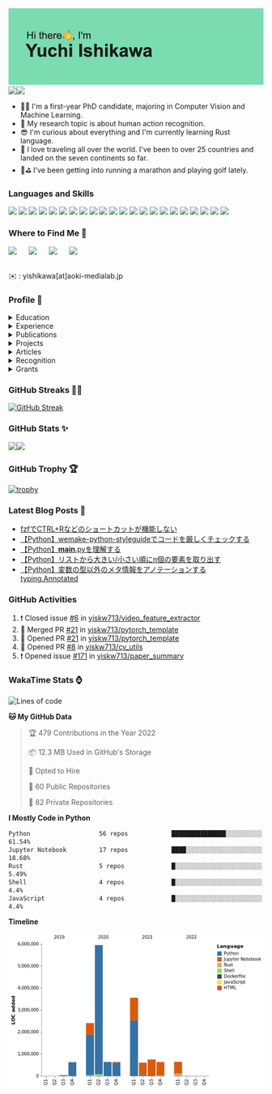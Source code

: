 <img src="https://github.com/yiskw713/yiskw713/blob/master/header.png?raw=true">

<a href="https://yiskw713.hatenablog.com/">
  <img align="left" src="https://img.shields.io/website?down_color=red&down_message=down&label=MY%20BLOG&style=for-the-badge&up_message=open&up_color=blue&url=https://yiskw713.hatenablog.com/" />
</a>
<a href="https://twitter.com/yciskw_">
  <img align="left" src="https://img.shields.io/twitter/follow/yciskw_?logo=Twitter&style=for-the-badge" />
</a>

<br>
<br>

* 👨‍💻 I'm a first-year PhD candidate, majoring in Computer Vision and Machine Learning. 
* 🧪 My research topic is about human action recognition.
* 😎 I'm curious about everything and I'm currently learning Rust language.
* 🎒 I love traveling all over the world. I've been to over 25 countries and landed on the seven continents so far.
* 🏃⛳️  I've been getting into running a marathon and playing golf lately.

### Languages and Skills

<p>
<img src="https://img.shields.io/badge/-Python-3776AB?style=flat-square&logo=Python&logoColor=white"/>
<img src="https://img.shields.io/badge/-PyTorch-EE4C2C?style=flat-square&logo=PyTorch&logoColor=white"/>
<img src="https://img.shields.io/badge/-pandas-150458?style=flat-square&logo=pandas&logoColor=white"/>
<img src="https://img.shields.io/badge/-Django-092E20?style=flat-square&logo=Django&logoColor=white"/>
<img src="https://img.shields.io/badge/-Rust-000000?style=flat-square&logo=Rust&logoColor=white"/>
<img src="https://img.shields.io/badge/-JavaScript-F7DF1E?style=flat-square&logo=JavaScript&logoColor=black"/>
<img src="https://img.shields.io/badge/-TypeScript-007ACC?style=flat-square&logo=TypeScript&logoColor=white"/>
<img src="https://img.shields.io/badge/-Vue.js-42B883?style=flat-square&logo=Vue-dot-js&logoColor=white"/>
<img src="https://img.shields.io/badge/-Nuxt.js-00C58E?style=flat-square&logo=nuxt-dot-js&logoColor=white"/>
<img src="https://img.shields.io/badge/-C++-00599C?style=flat-square&logo=c%2B%2B&logoColor=white"/>
<img src="https://img.shields.io/badge/-HTML5-E34F26?style=flat-square&logo=HTML5&logoColor=white"/>
<img src="https://img.shields.io/badge/-CSS3-1572B6?style=flat-square&logo=CSS3&logoColor=white"/>
<img src="https://img.shields.io/badge/-Sass-1572B6?style=flat-square&logo=SASS&logoColor=white"/>
<img src="https://img.shields.io/badge/-MySQL-F29111?style=flat-square&logo=MySQL&logoColor=white"/>
<img src="https://img.shields.io/badge/-PostgreSQL-F29111?style=flat-square&logo=PostgreSQL&logoColor=white"/>
<img src="https://img.shields.io/badge/-Visual%20Studio%20Code-23A9F2?style=flat-square&logo=Visual%20Studio%20Code&logoColor=white"/>
<img src="https://img.shields.io/badge/-Vim-1572B6?style=flat-square&logo=Vim&logoColor=white"/>
<img src="https://img.shields.io/badge/-Github-181717?style=flat-square&logo=GitHub&logoColor=white"/>
<img src="https://img.shields.io/badge/-Git-F44D27?style=flat-square&logo=Git&logoColor=white"/>
<img src="https://img.shields.io/badge/-Google%20Cloud-4285F4?style=flat-square&logo=Google%20Cloud&logoColor=white"/>
<img src="https://img.shields.io/badge/-Amazon%20AWS-232F3E?style=flat-square&logo=Amazon%20AWS&logoColor=white"/>
<img src="https://img.shields.io/badge/-Docker-2496ED?style=flat-square&logo=Docker&logoColor=white"/>
</p>

### Where to Find Me 👀

[<img align="left" width="40px" src="https://img.icons8.com/color/96/000000/twitter-squared.png" />][twitter]
[<img align="left" width="40px" src="https://img.icons8.com/color/96/000000/linkedin.png" />][linkedin]
[<img align="left" width="40px" src="https://img.icons8.com/color/96/000000/instagram-new.png" />][instagram]
[<img align="left" width="40px" src="https://img.icons8.com/color/96/000000/facebook.png" />][facebook]

<br>
<br>

✉️ : yishikawa[at]aoki-medialab.jp
<br>

### Profile 📖

<!-- Education -->
<details>
<summary>Education</summary>

* **Ph.D. program in Center for Electronics and Electrical Engineering,**
  **School of Integrated Design Engineering,**
  **Graduate School of Keio University** (Apr. 2021 – present in Japan) <br>
  *My research theme is about human motion analysis and removing scene bias in action recognition. (Adviser: Prof. Yoshimitsu AOKI. [Lab Homepage](https://aoki-medialab.jp/))*

* **M.S. in Center for Electronics and Electrical Engineering,**
  **School of Integrated Design Engineering,**
  **Graduate School of Keio University** (Apr. 2019 – Mar. 2021 in Japan) <br>
  *My research theme is about human motion analysis and object function detection. I’m expected to get a master’s degree in 2021. (Adviser: Prof. Yoshimitsu AOKI. [Lab Homepage](https://aoki-medialab.jp/))*

* **B.S. in Dept. of Electronics and Electrical Engineering,**
  **Keio University** (Apr. 2015 - Mar.2019 in Japan) <br>
  *I mainly studied Electronics in the first three years. During the last year, I researched Machine Learning, Computer Vision and Robot Vision. (Adviser: Prof. Yoshimitsu AOKI. [Lab Homepage](https://aoki-medialab.jp/))*

</details>

<!-- Experience -->
<details>
<summary>Experience</summary>

* **Machine Learning Engineer in [Softbank Corp.](https://www.softbank.jp/en/) [Apr. 2021 - present in Tokyo, Japan]**<br>
  Computer Vision / Edge Device Development / Backend Engineer
  
* **Technical Advisor in [BizTech, Inc.](https://www.biz-t.jp/) [Apr. 2022 - present in Japan]**<br>

* **Backend Engineer developing [AIC website](https://aic.keio.ac.jp/forStudents/web) [Sep. 2020 - present in Japan]**<br>

* **Internship in [Tenchijin Inc.](https://tenchijin.co.jp/) [Jun. 2020 – Mar. 2021  in Tokyo, Japan]**<br>
  Backend / Machine Learning Engineer working on the analysis of the big data about space.

* **Internship in [CyberAgent, Inc.](https://www.cyberagent.co.jp/en/) [Feb. 2020 - Feb. 2020  Tokyo, Japan]**<br>
  Worked on developing AdTech using machine learning and GCP.

* **Internship in [SoftBank Corp.](https://www.softbank.jp/en/) [Aug. 2019 – Sep. 2019 in Tokyo, Japan]**<br>
  Worked on the following two task:<br>
  1. classifying a product into normal one or abnormal one and visualizing where a CNN model looks<br>
  2. semantic segmentation for super high-resolution images<br>

* **Research Assisstant in [National Institute of Advanced Industrial Science and Technology(AIST)](https://www.aist.go.jp/index_en.html) [Apr. 2019 – Mar. 2021 in Tsukuba, Ibaraki, Japan]**<br>
  Research about Machine Learning and Action Recognition under the supervision of [Ph.D. Hirokatsu KATAOKA](http://hirokatsukataoka.net/).

* **Internship in [IBM Japan, Ltd.](https://www.ibm.com/ibm/jp/en/) [Sep. 2018 - Mar. 2019 in Tokyo, Japan]**<br>
  Worked on weakly-supervised affordance detection using the hierarchy between affordances and objects.

</details>

<!-- Publications -->
<details>
<summary>Publications</summary>

#### Journal

* **石川裕地**，石川晴也，秋月秀一，青木義満，操作タスク入力に基づく物体の機能部推定, 精密工学会 85巻12号 (2019年12月5日発行)

#### International Conference

* Kensho Hara, **Yuchi Ishikawa**, Hirokatsu Kataoka, "Rethinking Training Data for Mitigating Representation Biases in Action Recognition" in CVPR 2021 Workshop on Large Scale Holistic Video Understanding 2021

* **Yuchi Ishikawa**, Seito Kasai, Yoshimitsu Aoki, Hirokatsu kataoka, "Alleviating Over-segmentation Errors by Detecting Action Boundaries" in WACV 2021. [arXiv](https://arxiv.org/abs/2007.06866)

* Seito Kasai, **Yuchi Ishikawa**, Masaki Hayashi, Yoshimitsu Aoki, Kensho Hara, Hirokatsu Kataoka
, “RETRIEVING AND HIGHLIGHTING ACTION WITH SPATIOTEMPORAL REFERENCE” in IEEE ICIP 2020. [arXiv](https://arxiv.org/abs/2005.09183?context=cs)

* **Yuchi Ishikawa**, Haruya Ishikawa, Shuichi Akizuki, Masaki Yamazaki, Yasuhiro Taniguchi, Yoshimitsu Aoki, "Task-oriented Function Detection Based on Operational Tasks" in Conference: 2019 19th International Conference on Advanced Robotics (ICAR). (Acceptance Rate 55.3%)

* Seito Kasai\*, **Yuchi Ishikawa\***, Tenga Wakamiya, Kensho Hara, Hirokatsu Kataoka, “AIST Team submission for Task 3, Dense-Captioning Events in Videos,”  in CVPR 2019 Workshop, International Challenge on ActivityNet Challenge, 2019.

* Tenga Wakamiya, Kensho Hara, **Yuchi Ishikawa**, Seito Kasai, Hirokatsu Kataoka, “AIST Submission for ActivityNet Challenge 2019 in Trimmed Activity Recognition (Kinetics),” in CVPR 2019 Workshop, International Challenge on ActivityNet Challenge, 2019.

* Haruya Ishikawa, **Yuchi Ishikawa**, Shuichi Akizuki, Yoshimitsu Aoki, "Human-Object Maps for Daily Activity Recognition" in International Conference on Machine Vision Applications(MVA 2019)

#### Domestic Conference

* **石川裕地**，石川晴也，秋月秀一，青木義満，Action Segmentation における損失関数の検証，第26回画像センシングシンポジウム(SSII 2020)

* Seito KASAI, **Yuchi ISHIKAWA**, Tenga WAKAMIYA, Kensho HARA, Hirokatsu KATAOKA, Exploring the Best Model for Dense Captioning Events in Videos, 第22回画像の認識・理解シンポジウム (MIRU2019)

* 若宮天雅，原健翔，**石川裕地**，笠井誠斗，中村 明生，片岡 裕雄，超大規模データセットによる動画像認識のための学習済みモデルの構築，第22回画像の認識・理解シンポジウム (MIRU2019)

* **石川裕地**，石川晴也，秋月秀一，青木義満，ロボットの物体操作のためのタスク指向な機能部の推定，第22回画像の認識・理解シンポジウム (MIRU2019)

* 秋月秀一，**石川裕地**，石川晴也，青木義満，物体の配置記述に基づくシーン復元のための操作方法推定，第25回画像センシングシンポジウム(SSII 2019)

* **石川裕地**，石川晴也，秋月秀一，青木義満，操作タスクと指示対象クラスの入力による物体の機能部推定，第25回画像センシングシンポジウム(SSII 2019)

* **石川裕地**，石川晴也，秋月秀一，青木義満，操作タスク入力に基づく物体の機能部推定，動的画像処理実利用化ワークショップ2019(DIA 2019)

* 秋月秀一，**石川裕地**，石川晴也，青木義満，非定常状態の理解とシーン復元のための物体の操作方法推定，動的画像処理実利用化ワークショップ2019(DIA 2019)
</details>

<!-- Projects -->
<details>
<summary>Projects</summary>

* **[cvpaper.challenge 研究効率化 Tips](https://www.slideshare.net/cvpaperchallenge/cvpaperchallenge-tips-241914101)**<br>
  I wrote about how to efficiently manage experiment results.
  
* **[動画認識 メタサーベイ](https://www.slideshare.net/cvpaperchallenge/v1-232973484)** [May. 2020]<br>
  I read papers on Video Recognition and summarized them.

* **[RADTorch](https://github.com/radtorch/radtorch) Contributor**<br>
  My codes for explainable AI are used in RADTorch.

* **[CVPR2019速報](https://www.slideshare.net/cvpaperchallenge/cvpr-2019)**<br>
  I took part in CVPR 2019 and wrote this article with members of cvpaper.challenge.

* **[cvpaper.challenge](http://xpaperchallenge.org/cv/) [Apr. 2019 – present]**<br>
  As a member of cvpaper.challenge, I read a lot of papers accepted at CVPR or several top conferences. I also reseach and share the knowledge with its members.

* **[ActivityNet Challenge](http://activity-net.org/) [Jun. 2019]**<br>
  Out team took part in ActivityNet Challenge in CVPR workshop. We won 9th place in Task A - Trimmed Action Recognition. Our team also participated in Task 3 - Dense-Captioning Events in Videos.

* **[Paper Summary](https://github.com/yiskw713/paper_summary)**<br>
  I read papers every day and summarize them as far as possible in GitHub. If you get interested, visit [my project page](https://github.com/yiskw713/paper_summary).

</details>

<!-- Article -->
<details>
<summary>Articles</summary>

* **Interview with a manager of the AI department in Softbank**<br>
  [SF映画の世界はもう実現している？ ソフトバンク AI部門 部長とAI専攻学生の対談](https://www.softbank.jp/sbnews/entry/20191108_01)

</details>

<!-- Recognition -->
<details>
<summary>Recognition</summary>
  
* **[PythonZen & PEP 8 検定試験](https://pythonzen-pep8-exam.jp/) [Mar. 2022]**
  
* **[JDLA Deep Learning for ENGINEER](https://www.jdla.org/en/) [Feb. 2022]**

* **[Python 3 エンジニア認定データ分析試験](https://www.pythonic-exam.com/exam/analyist) [Aug. 2021]**

* **[AWS Cloud Practitioner](https://aws.amazon.com/jp/certification/certified-cloud-practitioner/) [Jul. 2021]**

* **[Python 3 エンジニア認定基礎試験](https://www.pythonic-exam.com/exam/basic) [Jul. 2021]**

* **[Practical Algorithm Skill Test](https://past.atcoder.jp/) [May. 2020]**<br>
  Rank: ADVANCED (the second highest rank)

* **[Information Technology Passport Examination (IT Passport)](https://www3.jitec.ipa.go.jp/JitesCbt/index.html) [Jan. 2020]**<br>
  National Examination on Information Technology in Japan

* **[JDLA Deep Learning for GENERAL](https://www.jdla.org/en/) [Jul. 2019]**<br>
  JDLA aims to develop Deep Learning Generalist, capable of utilizing in business, which has sufficient knowledge in Deep Leaning.

* **Outstanding Performance Award for Bachelor Theses [Mar. 2019]**<br>
  My bachelor thesis topic is “Task-oriented Function Detection Based on Operational Tasks”.
  I proposed an alternative representation to Affordance, “Task-oriented Function”, in the paper. This representation makes it possible to desribe a variety of ways to use an object, though only one usage can be described in Affordance Detection in the field of Computer Vision.

* **3rd place award in MIRU 2018 Young Researchers Program [Aug. 2018]**<br>
  As a young researcher program in MIRU 2018, participants were divided into several groups and each group read papers in the field outside Computer Vision. Then, each group summarized the history, the trend and the conection with Computer Vision. It helped us not only understand different fields, but also consider how we can make use of knowledge about them for Computer Vision.<br>
  Our group, C, read papers in the field of Robotics, focusing on “Transferring Knowledge from Simulation to Real”. You can see our poster and presentation material from [this link](https://sites.google.com/view/miru2018sapporo/wakate_top/%E5%90%84%E3%83%81%E3%83%BC%E3%83%A0%E3%81%AE%E7%99%BA%E8%A1%A8%E8%B3%87%E6%96%99?authuser=0).

* **[TOEIC](https://www.iibc-global.org/english.html) [May 2018]**<br>
  Score: 940

</details>

<!-- Grants -->
<details>
<summary>Grants</summary>

* **[慶応工学会育英奨学生](http://www.keiokougakukai.org/) [Apr. 2021 - Mar. 2022]**

* **[Scholarship of Japan Student Services Organization](https://www.jasso.go.jp/shogakukin/index.html) [Apr. 2019 - Mar. 2021]**<br>
  This educational lender have been totally exempted because my achievement during master program was highly evaluated.

* **JEES・ソフトバンクAI人材育成奨学金 [Apr. 2019 - Mar. 2020]**<br>
  I received this scholorship which aims at supporting up to a hundred of capable students studying Artificial Intelligence in Japan.

</details>

### GitHub Streaks 🏃‍♂️

[![GitHub Streak](http://github-readme-streak-stats.herokuapp.com?user=yiskw713&theme=gotham&hide_border=true)](https://git.io/streak-stats)

### GitHub Stats ✨

<img align="left" src="https://github-readme-stats.vercel.app/api?username=yiskw713&count_private=true&show_icons=true&theme=gotham&include_all_commits=true" />
<img src="https://github-readme-stats.vercel.app/api/top-langs/?username=yiskw713&hide=jupyter%20notebook&layout=compact&theme=gotham" />

<br />

### GitHub Trophy 🏆

[![trophy](https://github-profile-trophy.vercel.app/?username=yiskw713&theme=alduin&column=8)](https://github.com/ryo-ma/github-profile-trophy)

### Latest Blog Posts 📕

<!-- BLOG-POST-LIST:START -->
- [fzfでCTRL+Rなどのショートカットが機能しない](https://yiskw713.hatenablog.com/entry/2022/04/20/082950)
- [【Python】wemake-python-styleguideでコードを厳しくチェックする](https://yiskw713.hatenablog.com/entry/wemake-python-styleguide)
- [【Python】__main__.pyを理解する](https://yiskw713.hatenablog.com/entry/2022/01/27/210000)
- [【Python】リストから大きい/小さい順にn個の要素を取り出す](https://yiskw713.hatenablog.com/entry/2022/01/26/215040)
- [【Python】変数の型以外のメタ情報をアノテーションするtyping.Annotated](https://yiskw713.hatenablog.com/entry/2022/01/25/233000)
<!-- BLOG-POST-LIST:END -->

### GitHub Activities

<!--START_SECTION:activity-->
1. ❗️ Closed issue [#6](https://github.com/yiskw713/video_feature_extractor/issues/6) in [yiskw713/video_feature_extractor](https://github.com/yiskw713/video_feature_extractor)
2. 🎉 Merged PR [#21](https://github.com/yiskw713/pytorch_template/pull/21) in [yiskw713/pytorch_template](https://github.com/yiskw713/pytorch_template)
3. 💪 Opened PR [#21](https://github.com/yiskw713/pytorch_template/pull/21) in [yiskw713/pytorch_template](https://github.com/yiskw713/pytorch_template)
4. 💪 Opened PR [#8](https://github.com/yiskw713/cv_utils/pull/8) in [yiskw713/cv_utils](https://github.com/yiskw713/cv_utils)
5. ❗️ Opened issue [#171](https://github.com/yiskw713/paper_summary/issues/171) in [yiskw713/paper_summary](https://github.com/yiskw713/paper_summary)
<!--END_SECTION:activity-->

<!-- ### Metrics

<img src="https://github.com/yiskw713/yiskw713/blob/master/github-metrics.svg" alt="Metrics" width="75%"> -->

### WakaTime Stats ⌚️

<!--START_SECTION:waka-->
![Lines of code](https://img.shields.io/badge/From%20Hello%20World%20I%27ve%20Written-16%20Million%20lines%20of%20code-blue)

**🐱 My GitHub Data** 

> 🏆 479 Contributions in the Year 2022
 > 
> 📦 12.3 MB Used in GitHub's Storage 
 > 
> 💼 Opted to Hire
 > 
> 📜 60 Public Repositories 
 > 
> 🔑 82 Private Repositories  
 > 
**I Mostly Code in Python** 

```text
Python                   56 repos            ███████████████░░░░░░░░░░   61.54% 
Jupyter Notebook         17 repos            ████░░░░░░░░░░░░░░░░░░░░░   18.68% 
Rust                     5 repos             █░░░░░░░░░░░░░░░░░░░░░░░░   5.49% 
Shell                    4 repos             █░░░░░░░░░░░░░░░░░░░░░░░░   4.4% 
JavaScript               4 repos             █░░░░░░░░░░░░░░░░░░░░░░░░   4.4%

```


**Timeline**

![Chart not found](https://raw.githubusercontent.com/yiskw713/yiskw713/master/charts/bar_graph.png) 


<!--END_SECTION:waka-->


[twitter]: https://twitter.com/yiskw713
[instagram]: https://www.instagram.com/yciskw_/
[linkedin]: https://www.linkedin.com/in/yiskw713/
[facebook]: https://www.facebook.com/yuchi.ishikawa.7
[blog]: https://yiskw713.hatenablog.com/

